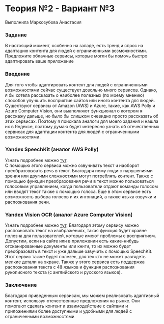 # Теория №2 - Вариант №3
Выполнила Маркозубова Анастасия

### Задание
В настоящий момент, особенно на западе, есть тренд и спрос на адаптацию контента для людей с
ограниченными возможностями. Предложите облачные сервисы, которые могли бы помочь
быстро адаптировать ваше приложение

### Введение
Для того чтобы адаптировать контент для людей с ограниченными возможностями сейчас существует довольно много сервисов.
Однако, я бы хотела рассказать о наиболее полезных (по моему мнению) способов улучшить восприятие сайтов или иного контента для людей.
Существуют сервисы от Amazon (AWS) и Azure, такие, как AWS Polly и Azure Computer Vision, они выаполняют функционал о котором я расскажу дальше, но было бы слишком очевидно просто рассказать об этих сервисах. 
Поэтому я поискала аналоги для моего задания и нашла их в Яндексе, поэтому думаю будет интересно узнать об отечественных сервисах для адаптации контента для людей с ограниченными возможностями.

### Yandex SpeechKit (аналог AWS Polly)
Узнать подробнее можно [тут](https://yandex.cloud/ru/services/speechkit).  
С помощью этого сервиса можно озвучивать текст и наоборот преобразовывать речь в текст.
Благодаря нему люди с нарушениями зрения или другими сложностями могут потреблять контент.
Также с помощью функции преобразования речи в текст можно пользоваться голосовым управлением, когда пользователи отдают команды голосом или вводят текст также с помощью голоса.
Еще в этом сервисе есть возможность выбора голосов и их интонаций, а также языка озвучки и распознования речи.

### Yandex Vision OCR (аналог Azure Computer Vision)
Узнать подробнее можно [тут](https://yandex.cloud/ru/services/vision).
Благодаря этому сервису можно распозновать текст на изображениях, такая функция будет крайне полезна для пользователей, которые имеют проблемы с восприятием.
Допустим, если на сайте или в приложении есть какие-нибудь отсканированные документы или книги, то их можно будет преобразовать в текст и уже дальше озвучить с помощью SpeechKit.
Этот сервис также будет полезен, для тех кто не может разгядеть мелкие детали на экране.
Также у этого сервиса есть поддержка распознования текста с 48 языков и функция распознования рукописного текста (с английского и русского языков).

### Заключение
Благодаря приведенным сервисам, мы можем реализовать адаптивный контент, используя отечественные предложения на рынке.
Они помогают сделать контент и взаимодействие с сайтами и приложениями более доступными и удобными для людей с ограниченными возможностями. 
